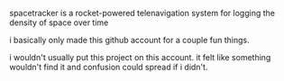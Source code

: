 spacetracker is a rocket-powered telenavigation system for logging the density of space over time

i basically only made this github account for a couple fun things.

i wouldn't usually put this project on this account. it felt like something wouldn't find it and confusion could spread if i didn't.
